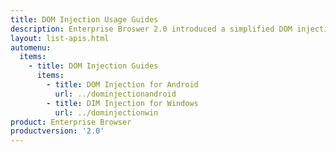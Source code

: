 ```yaml
---
title: DOM Injection Usage Guides
description: Enterprise Broswer 2.0 introduced a simplified DOM injection process for Android devices. 
layout: list-apis.html
automenu:
  items:
    - title: DOM Injection Guides
      items:
        - title: DOM Injection for Android
          url: ../dominjectionandroid
        - title: DIM Injection for Windows 
          url: ../dominjectionwin
product: Enterprise Browser
productversion: '2.0'
---
```


